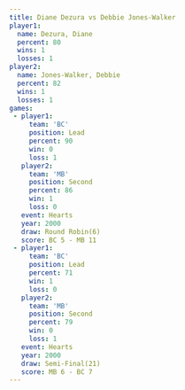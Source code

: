 ```yaml
---
title: Diane Dezura vs Debbie Jones-Walker
player1:                    
  name: Dezura, Diane       
  percent: 80               
  wins: 1                   
  losses: 1                 
player2:                    
  name: Jones-Walker, Debbie
  percent: 82               
  wins: 1                   
  losses: 1                 
games:
 - player1:        
     team: 'BC'    
     position: Lead
     percent: 90   
     win: 0        
     loss: 1       
   player2:          
     team: 'MB'      
     position: Second
     percent: 86     
     win: 1          
     loss: 0         
   event: Hearts       
   year: 2000          
   draw: Round Robin(6)
   score: BC 5 - MB 11 
 - player1:        
     team: 'BC'    
     position: Lead
     percent: 71   
     win: 1        
     loss: 0       
   player2:          
     team: 'MB'      
     position: Second
     percent: 79     
     win: 0          
     loss: 1         
   event: Hearts       
   year: 2000          
   draw: Semi-Final(21)
   score: MB 6 - BC 7  
---
```

